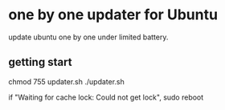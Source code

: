 # one by one updater for Ubuntu
update ubuntu one by one under limited battery.
## getting start
chmod 755 updater.sh
./updater.sh

if "Waiting for cache lock: Could not get lock", sudo reboot
